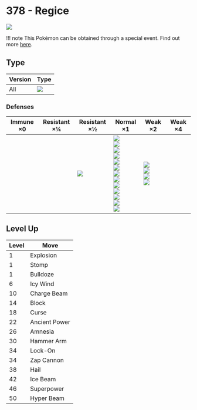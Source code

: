 # 378 - Regice
![][378]

!!! note
    This Pokémon can be obtained through a special event. Find out more [here](../../special_events/#regice).

## Type

Version | Type
---     | ---
All     | ![][ice]

### Defenses

Immune ×0 | Resistant ×¼ | Resistant ×½ | Normal ×1                                                                                                                                                                                     | Weak ×2                                                   | Weak ×4
---       | ---          | ---          | ---                                                                                                                                                                                           | ---                                                       | ---
&nbsp;    | &nbsp;       | ![][ice]<br> | ![][normal]<br>![][flying]<br>![][poison]<br>![][ground]<br>![][bug]<br>![][ghost]<br>![][water]<br>![][grass]<br>![][electric]<br>![][psychic]<br>![][dragon]<br>![][dark]<br>![][fairy]<br> | ![][fighting]<br>![][rock]<br>![][steel]<br>![][fire]<br> | &nbsp;

## Level Up

Level | Move
---   | ---
1     | Explosion
1     | Stomp
1     | Bulldoze
6     | Icy Wind
10    | Charge Beam
14    | Block
18    | Curse
22    | Ancient Power
26    | Amnesia
30    | Hammer Arm
34    | Lock-On
34    | Zap Cannon
38    | Hail
42    | Ice Beam
46    | Superpower
50    | Hyper Beam

[378]: ../img/pokemon/378.png
[normal]: ../img/types/normal.png
[fire]: ../img/types/fire.png
[fighting]: ../img/types/fighting.png
[water]: ../img/types/water.png
[flying]: ../img/types/flying.png
[grass]: ../img/types/grass.png
[poison]: ../img/types/poison.png
[electric]: ../img/types/electric.png
[ground]: ../img/types/ground.png
[psychic]: ../img/types/psychic.png
[rock]: ../img/types/rock.png
[ice]: ../img/types/ice.png
[bug]: ../img/types/bug.png
[dragon]: ../img/types/dragon.png
[ghost]: ../img/types/ghost.png
[dark]: ../img/types/dark.png
[steel]: ../img/types/steel.png
[fairy]: ../img/types/fairy.png
